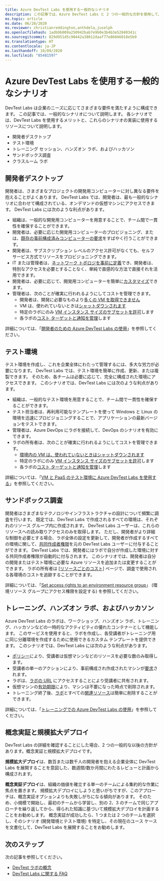 ```yaml
---
title: Azure DevTest Labs を使用する一般的なシナリオ
description: この記事では、Azure DevTest Labs と 2 つの一般的な方針を使用して、組織でサービスの使用を開始するための主要なシナリオを提供します。
ms.topic: article
ms.date: 06/20/2020
ms.reviewer: christianreddington,anthdela,juselph
ms.openlocfilehash: 1adb9b009a250942bab7e9b0e3b4b3e52840341c
ms.sourcegitcommit: 829d951d5c90442a38012daaf77e86046018e5b9
ms.translationtype: HT
ms.contentlocale: ja-JP
ms.lasthandoff: 10/09/2020
ms.locfileid: "85481597"
---
```

# <a name="popular-scenarios-for-using-azure-devtest-labs"></a>Azure DevTest Labs を使用する一般的なシナリオ
DevTest Labs は企業のニーズに応じてさまざまな要件を満たすように構成できます。  この記事では、一般的なシナリオについて説明します。 各シナリオでは、DevTest Labs を使用するメリットと、これらのシナリオの実装に使用するリソースについて説明します。  

- 開発者デスクトップ
- テスト環境
- トレーニング セッション、ハンズオン ラボ、およびハッカソン
- サンドボックス調査
- クラスルーム ラボ

## <a name="developer-desktops"></a>開発者デスクトップ
開発者は、さまざまなプロジェクトの開発用コンピューターに対し異なる要件を抱えることがよくあります。 DevTest Labs では、開発者は、最も一般的なシナリオに合わせて構成されている、オンデマンドの仮想マシンにアクセスできます。 DevTest Labs には次のような利点があります。

- 組織は、一般的な開発用コンピューターを用意することで、チーム間で一貫性を確保することができます。
- 開発者は、必要に応じた開発用コンピューターのプロビジョニング、または、[既存の事前構成済みコンピューターの要求](devtest-lab-add-claimable-vm.md)をすばやく行うことができます。
- 開発者は、サブスクリプション レベルのアクセス許可がなくても、セルフ サービス方式でリソースをプロビジョニングできます。
- IT または管理者は、[ネットワーク トポロジを事前に定義](devtest-lab-configure-vnet.md)でき、開発者は、特別なアクセスを必要とすることなく、単純で直感的な方法で直接それを活用できます。
- 開発者は、必要に応じて、開発用コンピューターを簡単に[カスタマイズ](devtest-lab-add-vm.md#add-an-existing-artifact-to-a-vm)できます。
- 管理者は、次のことが確実に行われるようにしてコストを管理できます。
    - 開発者は、開発に必要なものより[多くの VM を取得できません](devtest-lab-set-lab-policy.md#set-virtual-machines-per-user)
    - VM は、使われていないときは[シャットダウンされます](devtest-lab-set-lab-policy.md#set-auto-shutdown)
    - 特定のラボにのみ [VM インスタンス サイズのサブセットを許可](devtest-lab-set-lab-policy.md#set-allowed-virtual-machine-sizes)します
    - 各ラボの[コスト ターゲットと通知を管理](devtest-lab-configure-cost-management.md)します

詳細については、「[開発者のための Azure DevTest Labs の使用](devtest-lab-developer-lab.md)」を参照してください。 

## <a name="test-environments"></a>テスト環境
テスト環境を作成し、これを企業全体にわたって管理するには、多大な労力が必要になります。 DevTest Labs では、テスト環境を簡単に作成、更新、または複製できます。 そのため、各チームは必要に応じて、完全に構成された環境にアクセスできます。 このシナリオでは、DevTest Labs には次のような利点があります。

- 組織は、一般的なテスト環境を用意することで、チーム間で一貫性を確保することができます。
- テスト担当者は、再利用可能なテンプレートを使って Windows と Linux の環境を迅速にプロビジョニングすることで、アプリケーションの最新バージョンをテストできます。
- 管理者は、Azure DevOps にラボを接続して、DevOps のシナリオを有効にできます。
- ラボの所有者は、次のことが確実に行われるようにしてコストを管理できます。
    - [環境内の VM は、使われていないときはシャットダウンされます](devtest-lab-set-lab-policy.md#set-auto-shutdown)
    - 特定のラボにのみ [VM インスタンス サイズのサブセットを許可](devtest-lab-set-lab-policy.md#set-allowed-virtual-machine-sizes)します
    - 各ラボの[コスト ターゲットと通知を管理](devtest-lab-configure-cost-management.md)します

詳細については、「[VM と PaaS のテスト環境に Azure DevTest Labs を使用する](devtest-lab-test-env.md)」を参照してください。

## <a name="sandboxed-investigations"></a>サンドボックス調査
開発者はさまざまなテクノロジやインフラストラクチャの設計について頻繁に調査を行います。 既定では、DevTest Labs で作成されるすべての環境は、それぞれのリソース グループ内に作成されます。 DevTest Labs ユーザーは、これらのリソースへの読み取りアクセスのみを取得します。 ただし、開発者がより詳細な制御を必要とする場合、ラボ全体の設定を更新して、開発者が作成するすべての環境に関して、[共同作成者権限](https://azure.microsoft.com/updates/azure-devtest-labs-view-and-set-access-rights-to-an-environment-rg/)を元の DevTest Labs ユーザーに付与することができます。  DevTest Labs では、開発者にはラボで自分が作成した環境に対する共同作成者権限が自動的に付与されます。  このシナリオでは、開発者は自分の開発またはテスト環境に必要な Azure リソースを追加または変更することができます。 ラボの所有者は [[リソースごとのコスト]](devtest-lab-configure-cost-management.md#view-cost-by-resource) ページで、調査で使用される各環境のコストを追跡することができます。

詳細については、「[Set access rights to an environment resource group](https://aka.ms/dtl-sandbox)」 (環境リソース グループにアクセス権限を設定する) を参照してください。

## <a name="trainings-hands-on-labs-and-hackathons"></a>トレーニング、ハンズオン ラボ、およびハッカソン 
Azure DevTest Labs のラボは、ワークショップ、ハンズオン ラボ、トレーニング、ハッカソンなどの一時的なアクティビティの優れたコンテナーとして機能します。  このサービスを使用すると、ラボを作成し、各受講者がトレーニング用に同じ分離環境を作成するために使用できるカスタム テンプレートを提供できます。 このシナリオでは、DevTest Labs には次のような利点があります。

- [ポリシー](devtest-lab-set-lab-policy.md)により、受講者は仮想マシンなどのリソースを必要な数のみ取得します。
- 受講者の単一のアクションにより、事前構成され作成されたマシンが[要求](devtest-lab-add-claimable-vm.md)されます。
- ラボは、[ラボの URL](devtest-lab-faq.md#how-do-i-share-a-direct-link-to-my-lab) にアクセスすることにより受講者に共有されます。
- 仮想マシンの[有効期限](devtest-lab-add-vm.md#steps-to-add-a-vm-to-a-lab-in-azure-devtest-labs)により、マシンは不要になった時点で削除されます。
- トレーニング終了後、[ラボ](devtest-lab-delete-lab-vm.md#delete-a-lab)とすべての[関連リソース](devtest-lab-faq.md#how-do-i-automate-the-process-of-deleting-all-the-vms-in-my-lab)は簡単に削除することができます。

詳細については、「[トレーニングでの Azure DevTest Labs の使用](devtest-lab-training-lab.md)」を参照してください。  

## <a name="proof-of-concept-vs-scaled-deployment"></a>概念実証と規模拡大デプロイ
DevTest Labs の詳細を確認することにした場合、2 つの一般的な以後の方針があります。概念実証と規模拡大デプロイです。  

**規模拡大デプロイ**は、数百または数千人の開発者を抱える企業全体に DevTest Labs を展開することを意図した、数週間/数か月間にわたるレビューと計画から構成されます。

**概念実証デプロイ**は、組織の価値を確立する単一のチームによる集約的な作業に焦点を置きます。 規模拡大デプロイにしようと思いがちですが、このアプローチは、概念実証オプションよりも失敗しがちになる傾向があります。 そのため、小規模で開始し、最初のチームから学習し、別の 2、3 のチームで同じアプローチを繰り返してから、得られた知識に基づいて規模拡大デプロイを計画することをお勧めします。 概念実証が成功したら、1 つまたは 2 つのチームを選択し、そのシナリオ (開発環境とテスト環境) を特定し、その現在のユース ケースを文書化して、DevTest Labs を展開することをお勧めします。

## <a name="next-steps"></a>次のステップ
次の記事を参照してください。

- [DevTest ラボの概念](devtest-lab-concepts.md)
- [DevTest Labs に関する FAQ](devtest-lab-faq.md)


